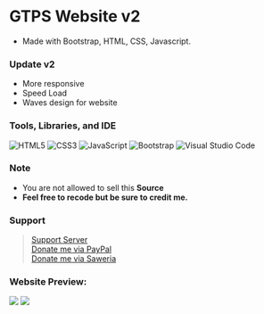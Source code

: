 # GTPS Website v2
- Made with Bootstrap, HTML, CSS, Javascript.

### Update v2
- More responsive
- Speed Load
- Waves design for website

### Tools, Libraries, and IDE
![HTML5](https://img.shields.io/badge/html5-%23E34F26.svg?style=for-the-badge&logo=html5&logoColor=white)
![CSS3](https://img.shields.io/badge/css3-%231572B6.svg?style=for-the-badge&logo=css3&logoColor=white)
![JavaScript](https://img.shields.io/badge/javascript-%23323330.svg?style=for-the-badge&logo=javascript&logoColor=%23F7DF1E)
![Bootstrap](https://img.shields.io/badge/bootstrap-%23563D7C.svg?style=for-the-badge&logo=bootstrap&logoColor=white)
![Visual Studio Code](https://img.shields.io/badge/Visual%20Studio%20Code-0078d7.svg?style=for-the-badge&logo=visual-studio-code&logoColor=white)

### Note
- You are not allowed to sell this **Source**
- **Feel free to recode but be sure to credit me.**

### Support
> [Support Server](https://discord.gg/dGYn2ghxbP)<br>
> [Donate me via PayPal](https://paypal.me/lytetools)<br>
> [Donate me via Saweria](https://saweria.co/LyteVV)

### Website Preview:
<img src="https://media.discordapp.net/attachments/892092969753141281/896690347520950303/unknown.png?width=1103&height=560">
<img src="https://media.discordapp.net/attachments/892092969753141281/896690464969867264/unknown.png?width=1103&height=563">

